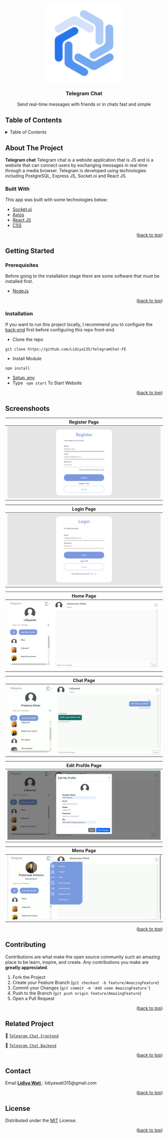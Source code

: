 <div id="top"></div>

<!-- PROJECT LOGO -->
<br />
<div align="center">
  <a href="https://github.com/Lidiya135/telegramChat-FE">
    <img src="https://github.com/Lidiya135/telegramChat-FE/blob/main/public/ss/Logo%20(1).png" alt="Logo" width="250px">
  </a>

  <h3 align="center">Telegram Chat</h3>

  <p align="center">
  Send real-time messages with friends or in chats fast and simple
    <br />
</div>

<!-- TABLE OF CONTENTS -->

## Table of Contents

<details>
  <summary>Table of Contents</summary>
  <ol>
    <li>
      <a href="#about-the-project">About The Project</a>
      <ul>
        <li><a href="#built-with">Built With</a></li>
      </ul>
    </li>
    <li>
      <a href="#getting-started">Getting Started</a>
      <ul>
        <li><a href="#prerequisites">Prerequisites</a></li>
        <li><a href="#installation">Installation</a></li>
      </ul>
    </li>
    <li><a href="#screenshoots">Screenshots</a></li>
    <li><a href="#contributing">Contributing</a></li>
    <li><a href="#related-project">Related Project</a></li>
    <li><a href="#contact">Contact</a></li>
    <li><a href="#license">License</a></li>
  </ol>
</details>

<!-- ABOUT THE PROJECT -->

## About The Project

**Telegram chat** Telegram chat is a website application that is  JS and is a website that can connect users by exchanging messages in real time through a media browser. Telegram is developed using technologies including PostgreSQL, Express JS,  Socket.oi and React JS.

### Built With

This app was built with some technologies below:

- [Socket.oi](https://socket.io/)
- [Axios](https://axios-http.com/)
- [React JS](https://reactjs.org/)
- [CSS](https://developer.mozilla.org/en-US/docs/Web/CSS)

<p align="right">(<a href="#top">back to top</a>)</p>

<!-- GETTING STARTED -->

## Getting Started

### Prerequisites

Before going to the installation stage there are some software that must be installed first.

- [NodeJs](https://nodejs.org/en/download/)

<p align="right">(<a href="#top">back to top</a>)</p>

### Installation

If you want to run this project locally, I recommend you to configure the [back-end](https://github.com/Lidiya135/Chat-BE) first before configuring this repo front-end.

- Clone the repo

```
git clone https://github.com/Lidiya135/telegramChat-FE
```

- Install Module

```
npm install
```

- <a href="#setup-env">Setup .env</a>
- Type ` npm start` To Start Website

<p align="right">(<a href="#top">back to top</a>)</p>

## Screenshoots

| Register Page | 
| ------------- |
| ![Register](https://github.com/Lidiya135/telegramChat-FE/blob/main/public/ss/re.png "Register Page") |

| Login Page | 
| ------------- |
| ![Login](https://github.com/Lidiya135/telegramChat-FE/blob/main/public/ss/l.png "Login Page") |

| Home Page | 
| ------------- |
| ![Home](https://github.com/Lidiya135/telegramChat-FE/blob/main/public/ss/home_bchat.png "Home Page") |

| Chat Page | 
| ------------- |
| ![Chat](https://github.com/Lidiya135/telegramChat-FE/blob/main/public/ss/chat.jpg "Chat Page") |

| Edit Profile Page | 
| ------------- |
| ![Edit Profile](https://github.com/Lidiya135/telegramChat-FE/blob/main/public/ss/edit_pp.png "Edit Profile Page") |

| Menu Page | 
| ------------- |
| ![Menu](https://github.com/Lidiya135/telegramChat-FE/blob/main/public/ss/menu.jpg  "Menu Page") |

<p align="right">(<a href="#top">back to top</a>)</p>

## Contributing

Contributions are what make the open source community such an amazing place to be learn, inspire, and create. Any contributions you make are **greatly appreciated**.

1. Fork the Project
2. Create your Feature Branch (`git checkout -b feature/AmazingFeature`)
3. Commit your Changes (`git commit -m 'Add some AmazingFeature'`)
4. Push to the Branch (`git push origin feature/AmazingFeature`)
5. Open a Pull Request

<p align="right">(<a href="#top">back to top</a>)</p>

## Related Project

:rocket: [`Telegram Chat Frontend`](https://github.com/Lidiya135/telegramChat-FE)

:rocket: [`Telegram Chat Backend`](https://github.com/Lidiya135/Chat-BE)


<p align="right">(<a href="#top">back to top</a>)</p>

## Contact

<p>
Email 
   <a href="https://github.com/Lidiya135">
     <b>Lidiya Wati</b>
   </a>
 : lidiyawati315@gmail.com</p>

<p align="right">(<a href="#top">back to top</a>)</p>

## License

Distributed under the [MIT](/LICENSE) License.

<p align="right">(<a href="#top">back to top</a>)</p>
